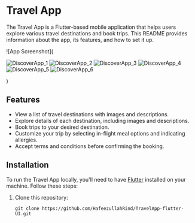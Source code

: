 # Travel App

The Travel App is a Flutter-based mobile application that helps users explore various travel destinations and book trips. This README provides information about the app, its features, and how to set it up.

![App Screenshot](

![DiscoverApp_1](https://github.com/HafeezullahRind/TravelApp-flutter-UI/assets/121288207/0e781d56-334f-4f3e-bc97-fed5697c4f02)
![DiscoverApp_2](https://github.com/HafeezullahRind/TravelApp-flutter-UI/assets/121288207/07addfe2-71a5-4b5f-a11c-23e9e19c682a)
![DiscoverApp_3](https://github.com/HafeezullahRind/TravelApp-flutter-UI/assets/121288207/2772dada-05bd-4335-a697-943d49f496d0)
![DiscoverApp_4](https://github.com/HafeezullahRind/TravelApp-flutter-UI/assets/121288207/83273896-a8ed-44ef-a5e4-5cce4303dfe6)
![DiscoverApp_5](https://github.com/HafeezullahRind/TravelApp-flutter-UI/assets/121288207/51a74946-9930-4c25-a645-d1bd65f9a1e4)
![DiscoverApp_6](https://github.com/HafeezullahRind/TravelApp-flutter-UI/assets/121288207/00712e94-720e-454e-9c48-b1d8677952af)





)

## Features

- View a list of travel destinations with images and descriptions.
- Explore details of each destination, including images and descriptions.
- Book trips to your desired destination.
- Customize your trip by selecting in-flight meal options and indicating allergies.
- Accept terms and conditions before confirming the booking.

## Installation

To run the Travel App locally, you'll need to have [Flutter](https://flutter.dev/) installed on your machine. Follow these steps:

1. Clone this repository:

   ```shell
   git clone https://github.com/HafeezullahRind/TravelApp-flutter-UI.git
